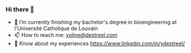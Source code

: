 ### Hi there 👋

- 🔭 I’m currently finishing my bachelor's degree in bioengineering at l'Université Catholique de Louvain
- 📫 How to reach me: yoline@destreel.com
- 📄 Know about my experiences https://www.linkedin.com/in/ydestreel/
<!--
**yodestreel/yodestreel** is a ✨ _special_ ✨ repository because its `README.md` (this file) appears on your GitHub profile.

Here are some ideas to get you started:

- 🔭 I’m currently finishing my bachelor's degree in bioengineering at l'Université Catholique de Louvain
- 🌱 I’m currently learning ...
- 👯 I’m looking to collaborate on ...
- 🤔 I’m looking for help with ...
- 💬 Ask me about ...
- 📫 How to reach me: yoline@destreel.com
- 😄 Pronouns: ...
- ⚡ Fun fact: ...
-->
